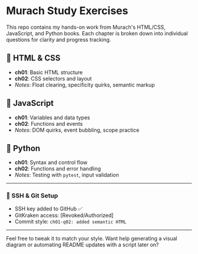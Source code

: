# Murach Study Exercises

This repo contains my hands-on work from Murach's HTML/CSS, JavaScript, and Python books. Each chapter is broken down into individual questions for clarity and progress tracking.

## 📘 HTML & CSS
- **ch01**: Basic HTML structure  
- **ch02**: CSS selectors and layout  
- _Notes_: Float clearing, specificity quirks, semantic markup

## 📗 JavaScript
- **ch01**: Variables and data types  
- **ch02**: Functions and events  
- _Notes_: DOM quirks, event bubbling, scope practice

## 🐍 Python
- **ch01**: Syntax and control flow  
- **ch02**: Functions and error handling  
- _Notes_: Testing with `pytest`, input validation

---

### 🔐 SSH & Git Setup
- SSH key added to GitHub ✅  
- GitKraken access: [Revoked/Authorized]  
- Commit style: `ch01-q02: added semantic HTML`

---

Feel free to tweak it to match your style. Want help generating a visual diagram or automating README updates with a script later on?
